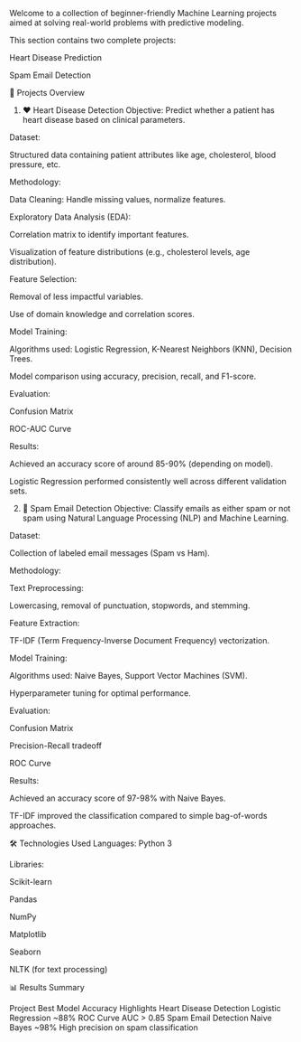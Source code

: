 Welcome to a collection of beginner-friendly Machine Learning projects aimed at solving real-world problems with predictive modeling.

This section contains two complete projects:

Heart Disease Prediction

Spam Email Detection

📁 Projects Overview
1. ❤️ Heart Disease Detection
Objective:
Predict whether a patient has heart disease based on clinical parameters.

Dataset:

Structured data containing patient attributes like age, cholesterol, blood pressure, etc.

Methodology:

Data Cleaning: Handle missing values, normalize features.

Exploratory Data Analysis (EDA):

Correlation matrix to identify important features.

Visualization of feature distributions (e.g., cholesterol levels, age distribution).

Feature Selection:

Removal of less impactful variables.

Use of domain knowledge and correlation scores.

Model Training:

Algorithms used: Logistic Regression, K-Nearest Neighbors (KNN), Decision Trees.

Model comparison using accuracy, precision, recall, and F1-score.

Evaluation:

Confusion Matrix

ROC-AUC Curve

Results:

Achieved an accuracy score of around 85-90% (depending on model).

Logistic Regression performed consistently well across different validation sets.

2. 📧 Spam Email Detection
Objective:
Classify emails as either spam or not spam using Natural Language Processing (NLP) and Machine Learning.

Dataset:

Collection of labeled email messages (Spam vs Ham).

Methodology:

Text Preprocessing:

Lowercasing, removal of punctuation, stopwords, and stemming.

Feature Extraction:

TF-IDF (Term Frequency-Inverse Document Frequency) vectorization.

Model Training:

Algorithms used: Naive Bayes, Support Vector Machines (SVM).

Hyperparameter tuning for optimal performance.

Evaluation:

Confusion Matrix

Precision-Recall tradeoff

ROC Curve

Results:

Achieved an accuracy score of 97-98% with Naive Bayes.

TF-IDF improved the classification compared to simple bag-of-words approaches.

🛠️ Technologies Used
Languages: Python 3

Libraries:

Scikit-learn

Pandas

NumPy

Matplotlib

Seaborn

NLTK (for text processing)


📊 Results Summary

Project	Best Model	Accuracy	Highlights
Heart Disease Detection	Logistic Regression	~88%	ROC Curve AUC > 0.85
Spam Email Detection	Naive Bayes	~98%	High precision on spam classification

